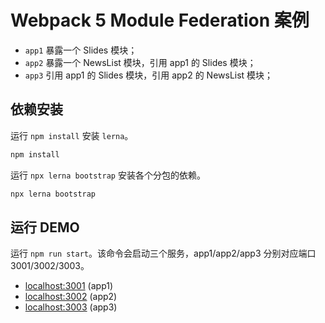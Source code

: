 # Webpack 5 Module Federation 案例

- `app1` 暴露一个 Slides 模块；
- `app2` 暴露一个 NewsList 模块，引用 app1 的 Slides 模块；
- `app3` 引用 app1 的 Slides 模块，引用 app2 的 NewsList 模块；

## 依赖安装

运行 `npm install` 安装 `lerna`。

```bash
npm install
```

运行 `npx lerna bootstrap` 安装各个分包的依赖。

```bash
npx lerna bootstrap
```

## 运行 DEMO

运行 `npm run start`。该命令会启动三个服务，app1/app2/app3 分别对应端口 3001/3002/3003。

- [localhost:3001](http://localhost:3001/) (app1)
- [localhost:3002](http://localhost:3002/) (app2)
- [localhost:3003](http://localhost:3003/) (app3)
